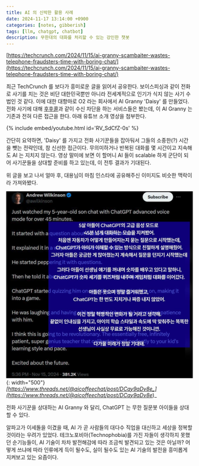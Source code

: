 ```yaml
---
title: AI 의 신박한 활용 사례
date: 2024-11-17 13:14:00 +0900
categories: [notes, gibberish]
tags: [llm, chatgpt, chatbot]
description: 무한대의 대화를 처리할 수 있는 강인한 챗봇
---
```


[https://techcrunch.com/2024/11/15/ai-granny-scambaiter-wastes-telephone-fraudsters-time-with-boring-chat/](https://techcrunch.com/2024/11/15/ai-granny-scambaiter-wastes-telephone-fraudsters-time-with-boring-chat/)

최근 TechCrunch 를 보다가 흥미로운 글을 읽어서 공유한다. 보이스피싱과 같이 전화로 사기를 치는 것은 비단 대한민국뿐만 아니라 전세계적으로 인기가 식지 않는 사기 수법인 것 같다. 이에 대한 대항마로 O2 라는 회사에서 AI Granny 'Daisy' 를 만들었다. 전화 사기에 대해 [후후콜](https://whowho.vp.co.kr/ko/)과 같이 수신 차단을 하는 서비스들은 봤는데, 이 AI Granny 는 기존과 전혀 다른 접근을 한다. 아래 유튜브 소개 영상을 첨부한다.

{% include embed/youtube.html id='RV_SdCfZ-0s' %}

간단히 요약하면, 'Daisy' 를 가지고 전화 사기꾼들을 잡아둬서 그들의 소중한(?) 시간을 뺏는 전략인데, 참 신선한 접근이다. 무의미하거나 반복된 대화를 몇 시간이고 지속해도 AI 는 지치지 않는다. 영상 말미에 보면 이 할머니 AI 들이 scalable 하게 군단이 되어 사기꾼들을 상대할 준비를 하고 있는데, 이 전투 결과가 기대된다.

위 글을 보고 나서 얼마 후, 대용님이 마침 인스타에 공유해주신 이미지도 비슷한 맥락이라 가져와봤다.

![챗봇과 대화하는 아이들](/assets/img/chatbot_with_kids.jpg){: width="500"}
_[https://www.threads.net/@aicoffeechat/post/DCay9aDv8e_](https://www.threads.net/@aicoffeechat/post/DCay9aDv8e_)_

전화 사기꾼을 상대하는 AI Granny 와 달리, ChatGPT 는 무한 질문봇 아이들을 상대할 수 있다.

알파고가 이세돌을 이겼을 때, AI 가 곧 사람들의 대다수 직업을 대신하고 세상을 정복할 것이라는 우려가 있었다. 테크노포비아(Technophobia)를 가진 자들이 생각하지 못했던 순기능들이, AI 기술이 차차 발전해감에 따라 조금씩 발견되고 있는 것은 아닐까? 어떻게 쓰냐에 따라 인류에게 득이 될수도, 실이 될수도 있는 AI 기술의 발전을 흥미롭게 지켜보고 있는 요즘이다.
